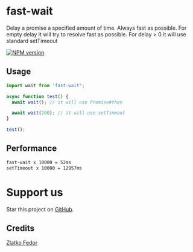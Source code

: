 # fast-wait

Delay a promise a specified amount of time. Always fast as possible.
For empty delay it will try to resolve fast as possible. For delay > 0 it will use standard setTimeout

[![NPM version][npm-image]][npm-url]

[npm-image]: https://img.shields.io/npm/v/fast-wait.svg?style=flat-square
[npm-url]: https://www.npmjs.com/fast-wait
[travis-image]: https://img.shields.io/travis/seeden/fast-wait/master.svg?style=flat-square
[travis-url]: https://travis-ci.org/seeden/fast-wait
[coveralls-image]: https://img.shields.io/coveralls/seeden/fast-wait/master.svg?style=flat-square
[coveralls-url]: https://coveralls.io/r/seeden/fast-wait?branch=master
[github-url]: https://github.com/seeden/fast-wait

## Usage

```js
import wait from 'fast-wait';

async function test() {
  await wait(); // it will use Promise#then

  await wait(200); // it will use setTimeout
}

test();
```

## Performance

```sh
fast-wait x 10000 = 52ms
setTimeout x 10000 = 12957ms
```

# Support us

Star this project on [GitHub][github-url].

## Credits

[Zlatko Fedor](http://github.com/seeden)
